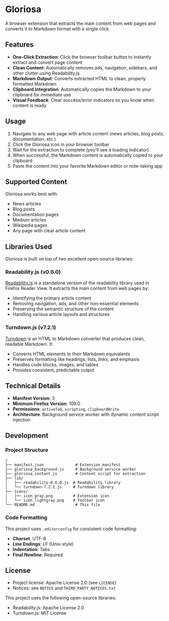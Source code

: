 # Gloriosa

A browser extension that extracts the main content from web pages and converts it to Markdown format with a single click.

## Features

- **One-Click Extraction**: Click the browser toolbar button to instantly extract and convert page content
- **Clean Content**: Automatically removes ads, navigation, sidebars, and other clutter using Readability.js
- **Markdown Output**: Converts extracted HTML to clean, properly formatted Markdown
- **Clipboard Integration**: Automatically copies the Markdown to your clipboard for immediate use
- **Visual Feedback**: Clear success/error indicators so you know when content is ready

## Usage

1. Navigate to any web page with article content (news articles, blog posts, documentation, etc.)
2. Click the Gloriosa icon in your browser toolbar
3. Wait for the extraction to complete (you'll see a loading indicator)
4. When successful, the Markdown content is automatically copied to your clipboard
5. Paste the content into your favorite Markdown editor or note-taking app

## Supported Content

Gloriosa works best with:

- News articles
- Blog posts
- Documentation pages
- Medium articles
- Wikipedia pages
- Any page with clear article content

## Libraries Used

Gloriosa is built on top of two excellent open-source libraries:

### Readability.js (v0.6.0)

[Readability.js](https://github.com/mozilla/readability) is a standalone version of the readability library used in Firefox Reader View. It extracts the main content from web pages by:

- Identifying the primary article content
- Removing navigation, ads, and other non-essential elements
- Preserving the semantic structure of the content
- Handling various article layouts and structures

### Turndown.js (v7.2.1)

[Turndown](https://github.com/mixmark-io/turndown) is an HTML to Markdown converter that produces clean, readable Markdown. It:

- Converts HTML elements to their Markdown equivalents
- Preserves formatting like headings, lists, links, and emphasis
- Handles code blocks, images, and tables
- Provides consistent, predictable output

## Technical Details

- **Manifest Version**: 3
- **Minimum Firefox Version**: 109.0
- **Permissions**: `activeTab`, `scripting`, `clipboardWrite`
- **Architecture**: Background service worker with dynamic content script injection

## Development

### Project Structure

```
/
├── manifest.json              # Extension manifest
├── gloriosa_background.js     # Background service worker
├── gloriosa_content.js        # Content script for extraction
├── lib/
│   ├── readability-0.6.0.js  # Readability library
│   └── turndown-7.2.1.js     # Turndown library
├── icons/
│   ├── icon_gray.png         # Extension icon
│   └── icon_lightgray.png    # Toolbar icon
└── README.md                  # This file
```

### Code Formatting

This project uses `.editorconfig` for consistent code formatting:

- **Charset**: UTF-8
- **Line Endings**: LF (Unix-style)
- **Indentation**: Tabs
- **Final Newline**: Required

## License

- Project license: Apache License 2.0 (see `LICENSE`)
- Notices: see `NOTICE` and `THIRD_PARTY_NOTICES.txt`

This project uses the following open-source libraries:

- Readability.js: Apache License 2.0
- Turndown.js: MIT License

